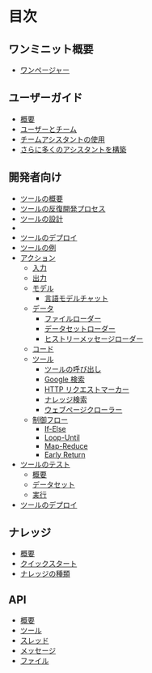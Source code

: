 # 目次

## ワンミニット概要

- [ワンページャー](one-page.md)

## ユーザーガイド

- [概要](guide/overview.md)
- [ユーザーとチーム](guide/teams/overview.md)
- [チームアシスタントの使用](guide/teams/use-assistant.md)
- [さらに多くのアシスタントを構築](guide/teams/build-assistant.md)

## 開発者向け

- [ツールの概要](overview/understanding-imprai-architecture.md)
- [ツールの反復開発プロセス](developers/iterative-development-process-of-an-agent.md)
- [ツールの設計](agents/design-your-agent/README.md)
- [](agents/design-your-agent/reference-action-output.md)
- [ツールのデプロイ](agents/deploy-your-agent.md)
- [ツールの例](agents/example-tool.md)
- [アクション](agents/design-your-agent/actions/README.md)
  - [入力](agents/design-your-agent/actions/input.md)
  - [出力](agents/design-your-agent/actions/output.md)
  - [モデル](agents/design-your-agent/actions/model/README.md)
    - [言語モデルチャット](agents/design-your-agent/actions/model/language-model-chat.md)
    <!-- - [言語モデルコンプリート](agents/design-your-agent/actions/model/language-model-completion.md) -->
  - [データ](agents/design-your-agent/actions/data/README.md)
    - [ファイルローダー](agents/design-your-agent/actions/data/file-loader.md)
    - [データセットローダー](agents/design-your-agent/actions/data/dataset-loader.md)
    - [ヒストリーメッセージローダー](agents/design-your-agent/actions/data/thread-messages-loader.md)
  - [コード](agents/design-your-agent/actions/code.md)
  - [ツール](agents/design-your-agent/actions/tools/README.md)
    - [ツールの呼び出し](agents/design-your-agent/actions/tools/call-agent.md)
    - [Google 検索](agents/design-your-agent/actions/tools/google-search.md)
    <!-- - [You.com 検索](agents/design-your-agent/actions/tools/you-search.md) -->
    - [HTTP リクエストマーカー](agents/design-your-agent/actions/tools/http-request-maker.md)
    - [ナレッジ検索](agents/design-your-agent/actions/tools/knowledge-search.md)
    - [ウェブページクローラー](agents/design-your-agent/actions/tools/web-page-crawler.md)
        <!-- - [コードインタープリター](developers/design-your-agent/actions/tools/code-interpreter.md) -->
        <!-- - [高度なコード実行](agents/design-your-agent/actions/tools/advanced-code-executor.md) -->
        <!-- - [Dalle 画像生成器](agents/design-your-agent/actions/tools/dalle-image-generator.md)
          <!-- - [Stable Diffusion](agents/design-your-agent/actions/tools/stable-diffusion.md)
        <!-- - [ヒストリーメッセージローダー](agents/design-your-agent/actions/tools/thread-message-loader.md) -->
        <!-- - [テキストから音声へ](agents/design-your-agent/actions/tools/text-to-audio.md) -->
      <!-- - [すべてを可視化](agents/design-your-agent/actions/tools/visualize-everything.md) -->
  - [制御フロー](agents/design-your-agent/actions/control-flow/README.md)
    - [If-Else](agents/design-your-agent/actions/control-flow/if-else.md)
    - [Loop-Until](agents/design-your-agent/actions/control-flow/loop-until.md)
    - [Map-Reduce](agents/design-your-agent/actions/control-flow/map-reduce.md)
    - [Early Return](agents/design-your-agent/actions/control-flow/early-return.md)
- [ツールのテスト](developers/test-your-agent/README.md)
  - [概要](agents/test-your-agent/overview.md)
  - [データセット](agents/test-your-agent/datasets.md)
  <!-- - [プレイグラウンド](agents/test-your-agent/playground.md) -->
  - [実行](agents/test-your-agent/runs.md)
- [ツールのデプロイ](agents/deploy-your-agent.md)
<!-- - [ツール API](agents/deploy-your-agent.md) -->

## ナレッジ

- [概要](knowledge/overview.md)
- [クイックスタート](knowledge/quick-start.md)
- [ナレッジの種類](knowledge/knowledge-types.md)

## API

- [概要](assistant/overview.md)
- [ツール](assistant/api.md)
- [スレッド](assistant/thread.md)
- [メッセージ](assistant/message.md)
- [ファイル](assistant/file.md)

<!-- ## 価格

- [価格](pricing/overview.md) -->

<!-- ## imprai チームへの -->
